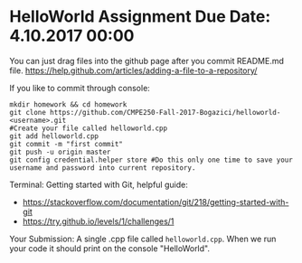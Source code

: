 # HelloWorld Assignment Due Date: 4.10.2017 00:00

You can just drag files into the github page after you commit README.md file.
https://help.github.com/articles/adding-a-file-to-a-repository/

If you like to commit through console:

```
mkdir homework && cd homework
git clone https://github.com/CMPE250-Fall-2017-Bogazici/helloworld-<username>.git
#Create your file called helloworld.cpp
git add helloworld.cpp
git commit -m "first commit"
git push -u origin master	
git config credential.helper store #Do this only one time to save your username and password into current repository. 
```

Terminal: Getting started with Git, helpful guide: 
- https://stackoverflow.com/documentation/git/218/getting-started-with-git
- https://try.github.io/levels/1/challenges/1

Your Submission:
A single .cpp file called `helloworld.cpp`. When we run your code it should print on the console "HelloWorld".
